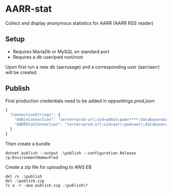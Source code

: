 # AARR-stat
Collect and display anonymous statistics for AARR (AARR RSS reader)

## Setup
* Requires MariaDb or MySQL on standard port
* Requires a db user/pwd root/root

Upon first run a new db (aarrusage) and a corresponding user (aarr/aarr) will be created.


## Publish 
First production credentials need to be added in *appsettings.prod.json*:

````javascript
{
  "ConnectionStrings": {
    "AdminConnection": "server=prod-url;uid=admin;pwd=****;database=aarrstat", 
    "AARRStatConnection": "server=prod-url;uid=aarr;pwd=aarr;database=aarrstat"
  }
}
````

Then create a bundle
````
dotnet publish --output .\publish --configuration Release /p:EnvironmentName=Prod
````

Create a zip file for uploading to AWS EB
````
del /s .\publish
del .\publish.zip
7z a -r -aoa publish.zip .\publish\*
````